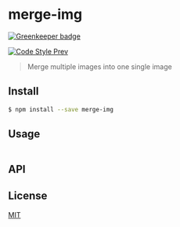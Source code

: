 # merge-img

[![Greenkeeper badge](https://badges.greenkeeper.io/preco21/merge-img.svg)](https://greenkeeper.io/)

[![Code Style Prev](https://img.shields.io/badge/code%20style-prev-32c8fc.svg?style=flat-square)](https://github.com/preco21/eslint-config-prev)

> Merge multiple images into one single image

## Install

```bash
$ npm install --save merge-img
```

## Usage

```javascript
```

## API

## License

[MIT](https://preco.mit-license.org/)
